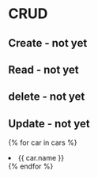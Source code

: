 # CRUD
## Create - not yet
## Read - not yet
## delete - not yet
## Update - not yet

<!-- comments -->
{% for car in cars %}
            <li>
                <i class="fas fa-car icon"></i>
                <span class="car-name">{{ car.name }}</span>
            </li>
            {% endfor %}

